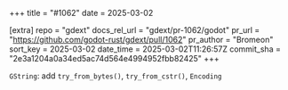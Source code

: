+++
title = "#1062"
date = 2025-03-02

[extra]
repo = "gdext"
docs_rel_url = "gdext/pr-1062/godot"
pr_url = "https://github.com/godot-rust/gdext/pull/1062"
pr_author = "Bromeon"
sort_key = 2025-03-02
date_time = 2025-03-02T11:26:57Z
commit_sha = "2e3a1204a0a34ed5ac74d564e4994952fbb82425"
+++

`GString`: add `try_from_bytes()`, `try_from_cstr()`, `Encoding`

